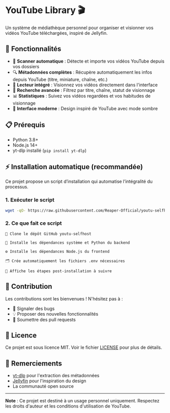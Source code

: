 # YouTube Library 🎬

Un système de médiathèque personnel pour organiser et visionner vos vidéos YouTube téléchargées, inspiré de Jellyfin.

## 🚀 Fonctionnalités

- 📂 **Scanner automatique** : Détecte et importe vos vidéos YouTube depuis vos dossiers
- 🔍 **Métadonnées complètes** : Récupère automatiquement les infos depuis YouTube (titre, miniature, chaîne, etc.)
- 🎥 **Lecteur intégré** : Visionnez vos vidéos directement dans l'interface
- 🔎 **Recherche avancée** : Filtrez par titre, chaîne, statut de visionnage
- 📊 **Statistiques** : Suivez vos vidéos regardées et vos habitudes de visionnage
- 🎨 **Interface moderne** : Design inspiré de YouTube avec mode sombre

## 📋 Prérequis

- Python 3.8+
- Node.js 14+
- yt-dlp installé (`pip install yt-dlp`)

## ⚡ Installation automatique (recommandée)

Ce projet propose un script d’installation qui automatise l’intégralité du processus.

### 1. Exécuter le script

```bash
wget -qO- https://raw.githubusercontent.com/Reaper-Official/youtu-selfhost/install/install.sh | sudo bash
```

### 2. Ce que fait ce script

```text
🧬 Clone le dépôt GitHub youtu-selfhost

🧰 Installe les dépendances système et Python du backend

⚙️ Installe les dépendances Node.js du frontend

🗂️ Crée automatiquement les fichiers .env nécessaires

🧾 Affiche les étapes post-installation à suivre
```


## 🤝 Contribution

Les contributions sont les bienvenues ! N'hésitez pas à :
- 🐛 Signaler des bugs
- 💡 Proposer des nouvelles fonctionnalités
- 🔧 Soumettre des pull requests

## 📄 Licence

Ce projet est sous licence MIT. Voir le fichier [LICENSE](LICENSE) pour plus de détails.

## 🙏 Remerciements

- [yt-dlp](https://github.com/yt-dlp/yt-dlp) pour l'extraction des métadonnées
- [Jellyfin](https://jellyfin.org/) pour l'inspiration du design
- La communauté open source

---

**Note** : Ce projet est destiné à un usage personnel uniquement. Respectez les droits d'auteur et les conditions d'utilisation de YouTube.
